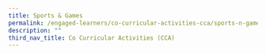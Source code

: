 ```yaml
---
title: Sports & Games
permalink: /engaged-learners/co-curricular-activities-cca/sports-n-games/basketball/
description: ""
third_nav_title: Co Curricular Activities (CCA)
---
```


